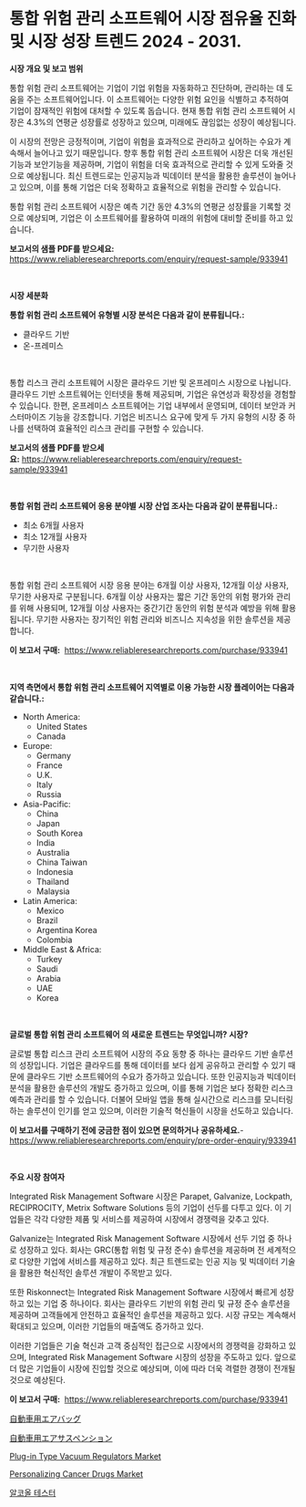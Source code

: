 <p><h1>통합 위험 관리 소프트웨어 시장 점유율 진화 및 시장 성장 트렌드 2024 - 2031.</h1></p><p><strong>시장 개요 및 보고 범위</strong></p>
<p><p>통합 위험 관리 소프트웨어는 기업이 기업 위험을 자동화하고 진단하며, 관리하는 데 도움을 주는 소프트웨어입니다. 이 소프트웨어는 다양한 위험 요인을 식별하고 추적하여 기업이 잠재적인 위험에 대처할 수 있도록 돕습니다. 현재 통합 위험 관리 소프트웨어 시장은 4.3%의 연평균 성장률로 성장하고 있으며, 미래에도 끊임없는 성장이 예상됩니다.</p><p>이 시장의 전망은 긍정적이며, 기업이 위험을 효과적으로 관리하고 싶어하는 수요가 계속해서 늘어나고 있기 때문입니다. 향후 통합 위험 관리 소프트웨어 시장은 더욱 개선된 기능과 보안기능을 제공하며, 기업이 위험을 더욱 효과적으로 관리할 수 있게 도와줄 것으로 예상됩니다. 최신 트렌드로는 인공지능과 빅데이터 분석을 활용한 솔루션이 늘어나고 있으며, 이를 통해 기업은 더욱 정확하고 효율적으로 위험을 관리할 수 있습니다.</p><p>통합 위험 관리 소프트웨어 시장은 예측 기간 동안 4.3%의 연평균 성장률을 기록할 것으로 예상되며, 기업은 이 소프트웨어를 활용하여 미래의 위험에 대비할 준비를 하고 있습니다.</p></p>
<p><strong>보고서의 샘플 PDF를 받으세요:</strong> <a href="https://www.reliableresearchreports.com/enquiry/request-sample/933941">https://www.reliableresearchreports.com/enquiry/request-sample/933941</a></p>
<p>&nbsp;</p>
<p><strong>시장 세분화</strong></p>
<p><strong>통합 위험 관리 소프트웨어 유형별 시장 분석은 다음과 같이 분류됩니다.:</strong></p>
<p><ul><li>클라우드 기반</li><li>온-프레미스</li></ul></p>
<p>&nbsp;</p>
<p><p>통합 리스크 관리 소프트웨어 시장은 클라우드 기반 및 온프레미스 시장으로 나뉩니다. 클라우드 기반 소프트웨어는 인터넷을 통해 제공되며, 기업은 유연성과 확장성을 경험할 수 있습니다. 한편, 온프레미스 소프트웨어는 기업 내부에서 운영되며, 데이터 보안과 커스터마이즈 기능을 강조합니다. 기업은 비즈니스 요구에 맞게 두 가지 유형의 시장 중 하나를 선택하여 효율적인 리스크 관리를 구현할 수 있습니다.</p></p>
<p><strong>보고서의 샘플 PDF를 받으세요:</strong>&nbsp;<a href="https://www.reliableresearchreports.com/enquiry/request-sample/933941">https://www.reliableresearchreports.com/enquiry/request-sample/933941</a></p>
<p>&nbsp;</p>
<p><strong> 통합 위험 관리 소프트웨어 응용 분야별 시장 산업 조사는 다음과 같이 분류됩니다.:</strong></p>
<p><ul><li>최소 6개월 사용자</li><li>최소 12개월 사용자</li><li>무기한 사용자</li></ul></p>
<p>&nbsp;</p>
<p><p>통합 위험 관리 소프트웨어 시장 응용 분야는 6개월 이상 사용자, 12개월 이상 사용자, 무기한 사용자로 구분됩니다. 6개월 이상 사용자는 짧은 기간 동안의 위험 평가와 관리를 위해 사용되며, 12개월 이상 사용자는 중간기간 동안의 위험 분석과 예방을 위해 활용됩니다. 무기한 사용자는 장기적인 위험 관리와 비즈니스 지속성을 위한 솔루션을 제공합니다.</p></p>
<p><strong>이 보고서 구매:</strong>&nbsp; <a href="https://www.reliableresearchreports.com/purchase/933941">https://www.reliableresearchreports.com/purchase/933941</a></p>
<p>&nbsp;</p>
<p><strong>지역 측면에서 통합 위험 관리 소프트웨어 지역별로 이용 가능한 시장 플레이어는 다음과 같습니다.:</strong></p>
<p><ul>
    <li>
        North America:
        <ul>
            <li>United States</li>
            <li>Canada</li>
        </ul>
    </li>
    <li>
        Europe:
        <ul>
            <li>Germany</li>
            <li>France</li>
            <li>U.K.</li>
            <li>Italy</li>
            <li>Russia</li>
        </ul>
    </li>
    <li>
        Asia-Pacific:
        <ul>
            <li>China</li>
            <li>Japan</li>
            <li>South Korea</li>
            <li>India</li>
            <li>Australia</li>
            <li>China Taiwan</li>
            <li>Indonesia</li>
            <li>Thailand</li>
            <li>Malaysia</li>
        </ul>
    </li>
    <li>
        Latin America:
        <ul>
            <li>Mexico</li>
            <li>Brazil</li>
            <li>Argentina Korea</li>
            <li>Colombia</li>
        </ul>
    </li>
    <li>
        Middle East & Africa:
        <ul>
            <li>Turkey</li>
            <li>Saudi</li>
            <li>Arabia</li>
            <li>UAE</li>
            <li>Korea</li>
        </ul>
    </li>
    </ul></p>
<p>&nbsp;</p>
<p><strong>글로벌 통합 위험 관리 소프트웨어 의 새로운 트렌드는 무엇입니까? 시장?</strong></p>
<p><p>글로벌 통합 리스크 관리 소프트웨어 시장의 주요 동향 중 하나는 클라우드 기반 솔루션의 성장입니다. 기업은 클라우드를 통해 데이터를 보다 쉽게 공유하고 관리할 수 있기 때문에 클라우드 기반 소프트웨어의 수요가 증가하고 있습니다. 또한 인공지능과 빅데이터 분석을 활용한 솔루션의 개발도 증가하고 있으며, 이를 통해 기업은 보다 정확한 리스크 예측과 관리를 할 수 있습니다. 더불어 모바일 앱을 통해 실시간으로 리스크를 모니터링하는 솔루션이 인기를 얻고 있으며, 이러한 기술적 혁신들이 시장을 선도하고 있습니다.</p></p>
<p><strong>이 보고서를 구매하기 전에 궁금한 점이 있으면 문의하거나 공유하세요.</strong>- <a href="https://www.reliableresearchreports.com/enquiry/pre-order-enquiry/933941">https://www.reliableresearchreports.com/enquiry/pre-order-enquiry/933941</a></p>
<p>&nbsp;</p>
<p><strong>주요 시장 참여자</strong></p>
<p><p>Integrated Risk Management Software 시장은 Parapet, Galvanize, Lockpath, RECIPROCITY, Metrix Software Solutions 등의 기업이 선두를 다투고 있다. 이 기업들은 각각 다양한 제품 및 서비스를 제공하여 시장에서 경쟁력을 갖추고 있다.</p><p>Galvanize는 Integrated Risk Management Software 시장에서 선두 기업 중 하나로 성장하고 있다. 회사는 GRC(통합 위험 및 규정 준수) 솔루션을 제공하며 전 세계적으로 다양한 기업에 서비스를 제공하고 있다. 최근 트렌드로는 인공 지능 및 빅데이터 기술을 활용한 혁신적인 솔루션 개발이 주목받고 있다.</p><p>또한 Riskonnect는 Integrated Risk Management Software 시장에서 빠르게 성장하고 있는 기업 중 하나이다. 회사는 클라우드 기반의 위험 관리 및 규정 준수 솔루션을 제공하며 고객들에게 안전하고 효율적인 솔루션을 제공하고 있다. 시장 규모는 계속해서 확대되고 있으며, 이러한 기업들의 매출액도 증가하고 있다.</p><p>이러한 기업들은 기술 혁신과 고객 중심적인 접근으로 시장에서의 경쟁력을 강화하고 있으며, Integrated Risk Management Software 시장의 성장을 주도하고 있다. 앞으로 더 많은 기업들이 시장에 진입할 것으로 예상되며, 이에 따라 더욱 격렬한 경쟁이 전개될 것으로 예상된다.</p></p>
<p><strong>이 보고서 구매:</strong>&nbsp;&nbsp;<a href="https://www.reliableresearchreports.com/purchase/933941">https://www.reliableresearchreports.com/purchase/933941</a></p>
<p><p><a href="https://medium.com/@suysuyheng/%E8%87%AA%E5%8B%95%E8%BB%8A%E7%94%A8%E3%82%A8%E3%82%A2%E3%83%90%E3%83%83%E3%82%B0%E5%B8%82%E5%A0%B4%E3%81%AE%E3%82%A4%E3%83%B3%E3%82%B5%E3%82%A4%E3%83%88-%E5%B8%82%E5%A0%B4%E5%8B%95%E5%90%91-%E6%88%90%E9%95%B7-2024%E5%B9%B4%E3%81%8B%E3%82%892031%E5%B9%B4%E3%81%BE%E3%81%A7%E3%81%AE%E4%BA%88%E6%B8%AC-8108188d083a">自動車用エアバッグ</a></p><p><a href="https://medium.com/@suysuyheng/%E8%87%AA%E5%8B%95%E8%BB%8A%E7%94%A8%E3%82%A8%E3%82%A2%E3%82%B5%E3%82%B9%E3%83%9A%E3%83%B3%E3%82%B7%E3%83%A7%E3%83%B3%E5%B8%82%E5%A0%B4-%E5%B8%82%E5%A0%B4%E3%82%B7%E3%82%A7%E3%82%A2-%E5%B8%82%E5%A0%B4%E3%83%88%E3%83%AC%E3%83%B3%E3%83%89-%E3%81%9D%E3%81%97%E3%81%A6%E5%B0%86%E6%9D%A5%E3%81%AE%E6%88%90%E9%95%B7%E3%82%92%E6%8E%A2%E3%82%8B-2004702303f9">自動車用エアサスペンション</a></p><p><a href="https://github.com/RoccoManning/Market-Research-Report-List-3/blob/main/plug-in-type-vacuum-regulators-market.md">Plug-in Type Vacuum Regulators Market</a></p><p><a href="https://metal-farmhouse-e95.notion.site/Personalizing-Cancer-Drugs-Market-Offers-Provide-Insightful-Data-for-the-Time-Period-from-2024-to-20-54abaa241bea4459a8263c65f42f0e1f">Personalizing Cancer Drugs Market</a></p><p><a href="https://medium.com/@xvz497517413/%EC%95%8C%EC%BD%9C-%ED%85%8C%EC%8A%A4%ED%84%B0-%EC%8B%9C%EC%9E%A5-%EB%B6%84%EC%84%9D-%EA%B7%B8-%ED%86%B5%ED%95%A9-%EC%97%B0%EA%B0%84-%EC%84%B1%EC%9E%A5%EB%A5%A0-cagr-%EC%8B%9C%EC%9E%A5-%EC%84%B8%EB%B6%84%ED%99%94-%EB%B0%8F-%EA%B8%80%EB%A1%9C%EB%B2%8C-%EC%82%B0%EC%97%85-%EA%B0%9C%EC%9A%94-141a7b1d0c5a">알코올 테스터</a></p></p>
